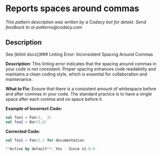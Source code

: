 # Reports spaces around commas

_This pattern description was written by a Codacy bot for detekt. Send feedback to ai-patterns@codacy.com_

## Description

See [ktlint docs](### Linting Error: Inconsistent Spacing Around Commas

**Description:**
This linting error indicates that the spacing around commas in your code is not consistent. Proper spacing enhances code readability and maintains a clean coding style, which is essential for collaboration and maintenance.

**What to Fix:**
Ensure that there is a consistent amount of whitespace before and after commas in your code. The standard practice is to have a single space after each comma and no space before it.

**Example of Incorrect Code:**
```kotlin
val foo1 = Foo(1,  3)
val foo2 = Bar(5,6)
```

**Corrected Code:**
```kotlin
val foo1 = Foo(1,) for documentation.

**Active by default**: Yes - Since v1.0.0 

